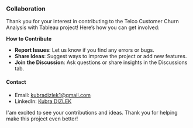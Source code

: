 ### Collaboration

Thank you for your interest in contributing to the Telco Customer Churn Analysis with Tableau project! Here’s how you can get involved:

**How to Contribute**
- **Report Issues**: Let us know if you find any errors or bugs.
- **Share Ideas**: Suggest ways to improve the project or add new features.
- **Join the Discussion**: Ask questions or share insights in the Discussions tab.


#### Contact

- Email: kubradizlek1@gmail.com
- LinkedIn: [Kubra DIZLEK](https://www.linkedin.com/in/kubra-dizlek-53b227327)

I'am excited to see your contributions and ideas. Thank you for helping make this project even better!
